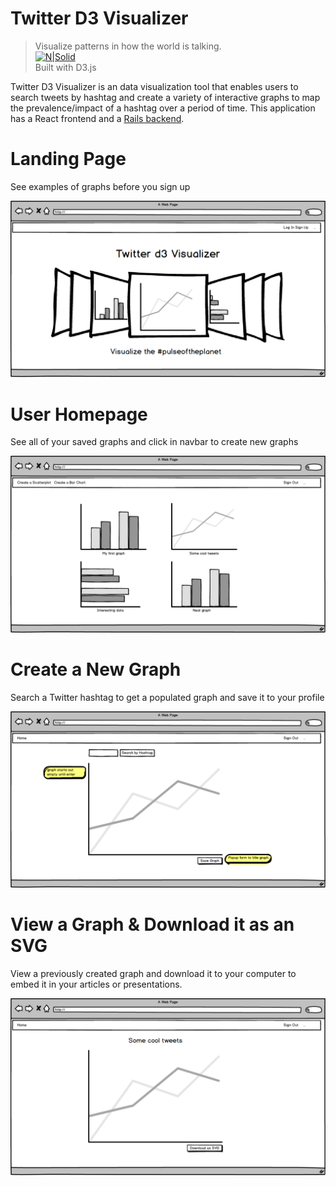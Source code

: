 # Twitter D3 Visualizer
> Visualize patterns in how the world is talking. <br>
[![N|Solid](http://krispo.github.io/angular-nvd3/img/icons/d3.png)]() <br>
Built with D3.js 

Twitter D3 Visualizer is an data visualization tool that enables users to search tweets by hashtag and create a variety of interactive graphs to map the prevalence/impact of a hashtag over a period of time. This application has a React frontend and a <a href="https://github.com/gabystern/d3-twitter-backend">Rails backend</a>. 

# Landing Page
See examples of graphs before you sign up

 ![Alt text](./public/assets/Landing_Page.png?raw=true "Title") 

# User Homepage
See all of your saved graphs and click in navbar to create new graphs

 ![Alt text](./public/assets/User_Home_Screen.png?raw=true "Title") 

# Create a New Graph
Search a Twitter hashtag to get a populated graph and save it to your profile

 ![Alt text](./public/assets/Create_New_Graph.png?raw=true "Title") 

# View a Graph & Download it as an SVG
View a previously created graph and download it to your computer to embed it in your articles or presentations. 

 ![Alt text](./public/assets/Saved_Graph.png?raw=true "Title") 
